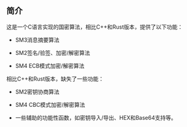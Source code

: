 ## 简介

这是一个C语言实现的国密算法，相比C++和Rust版本，提供了以下功能：

- SM3消息摘要算法

- SM2签名/验签、加密/解密算法

- SM4 ECB模式加密/解密算法

相比C++和Rust版本，缺失了一些功能：

- SM2密钥协商算法

- SM4 CBC模式加密/解密算法

- 一些辅助的功能性函数，如密钥导入/导出、HEX和Base64支持等。
